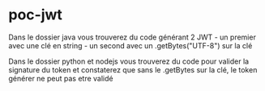 # poc-jwt

Dans le dossier java vous trouverez du code générant 2 JWT 
    - un premier avec une clé en string 
    - un second avec un .getBytes("UTF-8") sur la clé
    
Dans le dossier python et nodejs vous trouverez du code pour valider la signature du token et constaterez que sans le .getBytes sur la clé, le token générer ne peut pas etre validé

